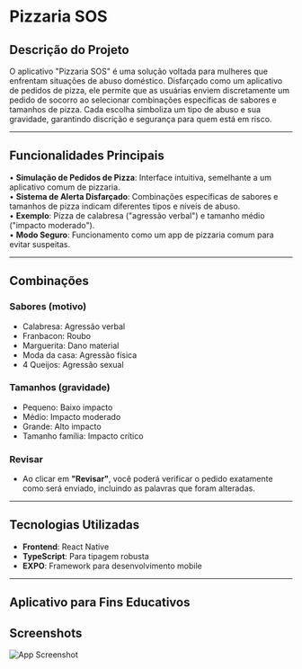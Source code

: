 # Pizzaria SOS

## Descrição do Projeto
O aplicativo "Pizzaria SOS" é uma solução voltada para mulheres que enfrentam situações de abuso doméstico. Disfarçado como um aplicativo de pedidos de pizza, ele permite que as usuárias enviem discretamente um pedido de socorro ao selecionar combinações específicas de sabores e tamanhos de pizza. Cada escolha simboliza um tipo de abuso e sua gravidade, garantindo discrição e segurança para quem está em risco.

---

## Funcionalidades Principais
• **Simulação de Pedidos de Pizza**: Interface intuitiva, semelhante a um aplicativo comum de pizzaria. \
• **Sistema de Alerta Disfarçado**: Combinações específicas de sabores e tamanhos de pizza indicam diferentes tipos e níveis de abuso. \
• **Exemplo**: Pizza de calabresa ("agressão verbal") e tamanho médio ("impacto moderado"). \
• **Modo Seguro**: Funcionamento como um app de pizzaria comum para evitar suspeitas.

---

## Combinações

### Sabores (motivo)
- Calabresa: Agressão verbal  
- Franbacon: Roubo  
- Marguerita: Dano material  
- Moda da casa: Agressão física  
- 4 Queijos: Agressão sexual  

### Tamanhos (gravidade)
- Pequeno: Baixo impacto  
- Médio: Impacto moderado  
- Grande: Alto impacto  
- Tamanho família: Impacto crítico  

### Revisar

- Ao clicar em **"Revisar"**, você poderá verificar o pedido exatamente como será enviado, incluindo as palavras que foram alteradas.

---

## Tecnologias Utilizadas
- **Frontend**: React Native  
- **TypeScript**: Para tipagem robusta  
- **EXPO**: Framework para desenvolvimento mobile  

---

## Aplicativo para Fins Educativos


## Screenshots

![App Screenshot](https://drive.google.com/u/0/drive-viewer/AKGpihaWKo-sQP-RNMPV3hqjW8atai24jxo-Ymwf9wdyXyM67V-2rNWZfiKuzU74VEpg11MZe8RmzoMBT2WAWJHdCBXHcoeo5zkAXw=s1600-rw-v1)
